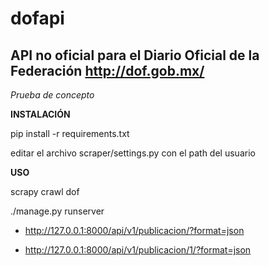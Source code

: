 dofapi
======

API no oficial para el Diario Oficial de la Federación http://dof.gob.mx/
-----

*Prueba de concepto*

**INSTALACIÓN**


pip install -r requirements.txt

editar el archivo scraper/settings.py con el path del usuario

**USO**

scrapy crawl dof

./manage.py runserver


* http://127.0.0.1:8000/api/v1/publicacion/?format=json

* http://127.0.0.1:8000/api/v1/publicacion/1/?format=json


